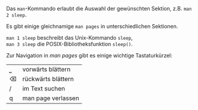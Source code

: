 
Das `man`-Kommando erlaubt die Auswahl der gewünschten Sektion, z.B. `man 2 sleep`.

Es gibt einige gleichnamige `man pages` in unterschiedlichen Sektionen.

`man 1 sleep` beschreibt das Unix-Kommando `sleep`,  
`man 3 sleep` die POSIX-Bibliotheksfunktion `sleep()`.


Zur Navigation in _man pages_ gibt es einige wichtige Tastaturkürzel:

|     |                    |
| --- | ------------------ |
| ⎵   | vorwärts blättern  |
| ⌫   | rückwärts blättern |
| /   | im Text suchen     |
| q   | man page verlassen |


